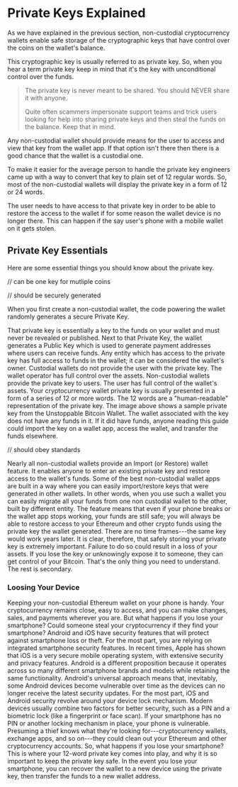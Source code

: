 # Private Keys Explained

As we have explained in the previous section, non-custodial cryptocurrency wallets enable safe storage of the cryptographic keys that have control over the coins on the wallet's balance.

This cryptographic key is usually referred to as private key. So, when you hear a term private key keep in mind that it's the key with unconditional control over the funds.

> The private key is never meant to be shared. You should NEVER share it with anyone. 
>
> Quite often scammers impersonate support teams and trick users looking for help into sharing private keys and then steal the funds on the balance. Keep that in mind.

Any non-custodial wallet should provide means for the user to access and view that key from the wallet app. If that option isn't there then there is a good chance that the wallet is a custodial one.

To make it easier for the average person to handle the private key engineers came up with a way to convert that key to plain set of 12 regular words. So, most of the non-custodial wallets will display the private key in a form of 12 or 24 words.

The user needs to have access to that private key in order to be able to restore the access to the wallet if for some reason the wallet device is no longer there. This can happen if the say user's phone with a mobile wallet on it gets stolen.

## Private Key Essentials

Here are some essential things you should know about the private key.

// can be one key for mutliple coins

// should be securely generated

   When you first create a non-custodial wallet, the code powering the wallet randomly generates a secure Private Key. 
   
   That private key is essentially a key to the funds on your wallet and must never be revealed or published. Next to that Private Key, the wallet generates a Public Key which is used to generate payment addresses where users can receive funds.
   Any entity which has access to the private key has full access to funds in the wallet; it can be considered the wallet's owner.
   Custodial wallets do not provide the user with the private key. The wallet operator has full control over the assets. 
   Non-custodial wallets provide the private key to users. The user has full control of the wallet's assets. 
   Your cryptocurrency wallet private key is usually presented in a form of a series of 12 or more words. The 12 words are a "human-readable" representation of the private key. 
   The image above shows a sample private key from the Unstoppable Bitcoin Wallet. The wallet associated with the key does not have any funds in it. If it did have funds, anyone reading this guide could import the key on a wallet app, access the wallet, and transfer the funds elsewhere.

// should obey standards

 Nearly all non-custodial wallets provide an Import (or Restore) wallet feature. It enables anyone to enter an existing private key and restore access to the wallet's funds. Some of the best non-custodial wallet apps are built in a way where you can easily import/restore keys that were generated in other wallets. In other words, when you use such a wallet you can easily migrate all your funds from one non custodial wallet to the other, built by different entity.
   The feature means that even if your phone breaks or the wallet app stops working, your funds are still safe; you will always be able to restore access to your Ethereum and other crypto funds using the private key the wallet generated. There are no time frames---the same key would work years later. 
   It is clear, therefore, that safely storing your private key is extremely important. Failure to do so could result in a loss of your assets. If you lose the key or unknowingly expose it to someone, they can get control of your Bitcoin. That's the only thing you need to understand. The rest is secondary.
   
   
   
   ### Loosing Your Device
   Keeping your non-custodial Ethereum wallet on your phone is handy. Your cryptocurrency remains close, easy to access, and you can make changes, sales, and payments wherever you are. But what happens if you lose your smartphone? Could someone steal your cryptocurrency if they find your smartphone?
   Android and iOS have security features that will protect against smartphone loss or theft. For the most part, you are relying on integrated smartphone security features. 
   In recent times, Apple has shown that iOS is a very secure mobile operating system, with extensive security and privacy features. Android is a different proposition because it operates across so many different smartphone brands and models while retaining the same functionality. Android's universal approach means that, inevitably, some Android devices become vulnerable over time as the devices can no longer receive the latest security updates. 
   For the most part, iOS and Android security revolve around your device lock mechanism. Modern devices usually combine two factors for better security, such as a PIN and a biometric lock (like a fingerprint or face scan). 
   If your smartphone has no PIN or another locking mechanism in place, your phone is vulnerable. Presuming a thief knows what they're looking for---cryptocurrency wallets, exchange apps, and so on---they could clean out your Ethereum and other cryptocurrency accounts. 
   So, what happens if you lose your smartphone? This is where your 12-word private key comes into play, and why it is so important to keep the private key safe. In the event you lose your smartphone, you can recover the wallet to a new device using the private key, then transfer the funds to a new wallet address.
   
